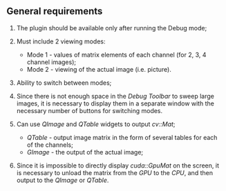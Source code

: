 ## General requirements

1.  The plugin should be available only after running the Debug mode;

2.  Must include 2 viewing modes: 

	* Mode 1 - values ​​of matrix elements of each channel (for 2, 3, 4 channel images); 
	* Mode 2 - viewing of the actual image (i.e. picture).

3.  Ability to switch between modes;

4. Since there is not enough space in the *Debug Toolbar* to sweep large images, it is necessary to display them in a separate window with the necessary number of buttons for switching modes.

5.  Can use *QImage* and *QTable* widgets to output *cv::Mat*;

	* *QTable* - output image matrix in the form of several tables for each of the channels; 
	* *GImage* - the output of the actual image;
	
6. Since it is impossible to directly display *cuda::GpuMat* on the screen, it is necessary to unload the matrix from the *GPU* to the *CPU*, and then output to the *QImage* or *QTable*.